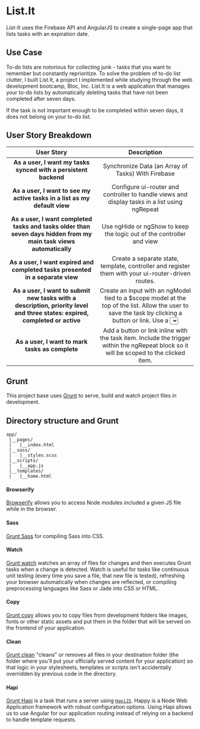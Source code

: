 List.It
=================

List-It uses the Firebase API and AngularJS to create a single-page app that lists tasks with an expiration date.

## Use Case

To-do lists are notorious for collecting junk - tasks that you want to remember but constantly reprioritize. To solve the problem of to-do list clutter, I built List.It, a project I implemented while studying through the web development bootcamp, Bloc, Inc. List.It is a web application that manages your to-do lists by automatically deleting tasks that have not been completed after seven days.

If the task is not important enough to be completed within seven days, it does not belong on your to-do list.

## User Story Breakdown

| User Story | Description
| :-------: | :--------------: |
| **As a user, I want my tasks synced with a persistent backend** | Synchronize Data (an Array of Tasks) With Firebase |
| **As a user, I want to see my active tasks in a list as my default view** | Configure ui-router and controller to handle views and display tasks in a list using ngRepeat |
| **As a user, I want completed tasks and tasks older than seven days hidden from my main task views automatically** | Use ngHide or ngShow to keep the logic out of the controller and view |
| **As a user, I want expired and completed tasks presented in a separate view** | Create a separate state, template, controller and register them with your ui-router-driven routes. |
| **As a user, I want to submit new tasks with a description, priority level and three states: expired, completed or active** | Create an input with an ngModel tied to a $scope model at the top of the list. Allow the user to save the task by clicking a button or link. Use a <select> dropdown to hold all of the priority levels and choose one before submitting the task.  Use a $scope method to call the $add() method on the array to sync the task with Firebase and refresh. |
| **As a user, I want to mark tasks as complete** | Add a button or link inline with the task item. Include the trigger within the ngRepeat block so it will be scoped to the clicked item. |

## Grunt

This project base uses [Grunt](http://gruntjs.com/) to serve, build and watch project files in development. 

## Directory structure and Grunt

```
app/
 |__pages/
 |   |__index.html
 |__sass/
 |   |__styles.scss
 |__scripts/
 |   |__app.js
 |__templates/
 |   |__home.html
```

#### Browserify

[Browserify](http://browserify.org/) allows you to access Node modules included a given JS file while in the browser.

#### Sass

[Grunt Sass](https://github.com/gruntjs/grunt-contrib-sass) for compiling Sass into CSS.

#### Watch

[Grunt watch](https://github.com/gruntjs/grunt-contrib-watch) watches an array of files for changes and then executes Grunt tasks when a change is detected. Watch is useful for tasks like continuous unit testing (every time you save a file, that new file is tested), refreshing your browser automatically when changes are reflected, or compiling preprocessing languages like Sass or Jade into CSS or HTML.

#### Copy

[Grunt copy](https://github.com/gruntjs/grunt-contrib-copy) allows you to copy files from development folders like images, fonts or other static assets and put them in the folder that will be served on the frontend of your application.

#### Clean

[Grunt clean](https://github.com/gruntjs/grunt-contrib-clean) "cleans" or removes all files in your destination folder (the folder where you'll put your officially served content for your application) so that logic in your stylesheets, templates or scripts isn't accidentally overridden by previous code in the directory.

#### Hapi

[Grunt Hapi](https://github.com/athieriot/grunt-hapi) is a task that runs a server using [`HapiJS`](http://hapijs.com/). Happy is a Node Web Application framework with robust configuration options. Using Hapi allows us to use Angular for our application routing instead of relying on a backend to handle template requests.

